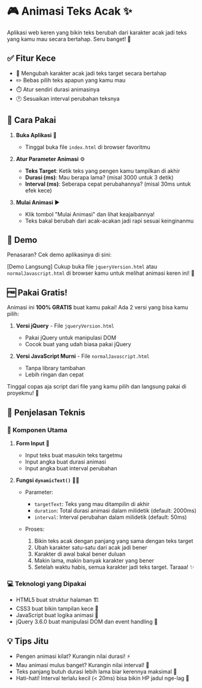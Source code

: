 # 🎮 Animasi Teks Acak ✨

Aplikasi web keren yang bikin teks berubah dari karakter acak jadi teks yang kamu mau secara bertahap. Seru banget! 🚀

## ✅ Fitur Kece

- 🔄 Mengubah karakter acak jadi teks target secara bertahap
- ✏️ Bebas pilih teks apapun yang kamu mau
- ⏱️ Atur sendiri durasi animasinya
- 🕐 Sesuaikan interval perubahan teksnya

## 🚀 Cara Pakai

1. **Buka Aplikasi** 📱

   - Tinggal buka file `index.html` di browser favoritmu

2. **Atur Parameter Animasi** ⚙️

   - **Teks Target**: Ketik teks yang pengen kamu tampilkan di akhir
   - **Durasi (ms)**: Mau berapa lama? (misal 3000 untuk 3 detik)
   - **Interval (ms)**: Seberapa cepat perubahannya? (misal 30ms untuk efek kece)

3. **Mulai Animasi** ▶️
   - Klik tombol "Mulai Animasi" dan lihat keajaibannya!
   - Teks bakal berubah dari acak-acakan jadi rapi sesuai keinginanmu

## 👀 Demo

Penasaran? Cek demo aplikasinya di sini:

[Demo Langsung] Cukup buka file `jqueryVersion.html` atau `normalJavascript.html` di browser kamu untuk melihat animasi keren ini! 🚀

## 🆓 Pakai Gratis!

Animasi ini **100% GRATIS** buat kamu pakai! Ada 2 versi yang bisa kamu pilih:

1. **Versi jQuery** - File `jqueryVersion.html`

   - Pakai jQuery untuk manipulasi DOM
   - Cocok buat yang udah biasa pakai jQuery

2. **Versi JavaScript Murni** - File `normalJavascript.html`
   - Tanpa library tambahan
   - Lebih ringan dan cepat

Tinggal copas aja script dari file yang kamu pilih dan langsung pakai di proyekmu! 🎉

## 🔧 Penjelasan Teknis

### 🧩 Komponen Utama

1. **Form Input** 📝

   - Input teks buat masukin teks targetmu
   - Input angka buat durasi animasi
   - Input angka buat interval perubahan

2. **Fungsi `dynamicText()`** 🧙‍♂️

   - Parameter:

     - `targetText`: Teks yang mau ditampilin di akhir
     - `duration`: Total durasi animasi dalam milidetik (default: 2000ms)
     - `interval`: Interval perubahan dalam milidetik (default: 50ms)

   - Proses:
     1. Bikin teks acak dengan panjang yang sama dengan teks target
     2. Ubah karakter satu-satu dari acak jadi bener
     3. Karakter di awal bakal bener duluan
     4. Makin lama, makin banyak karakter yang bener
     5. Setelah waktu habis, semua karakter jadi teks target. Taraaa! ✨

### 💻 Teknologi yang Dipakai

- HTML5 buat struktur halaman 🏗️
- CSS3 buat bikin tampilan kece 🎨
- JavaScript buat logika animasi 🧠
- jQuery 3.6.0 buat manipulasi DOM dan event handling 🔄

## 💡 Tips Jitu

- Pengen animasi kilat? Kurangin nilai durasi! ⚡
- Mau animasi mulus banget? Kurangin nilai interval! 🧈
- Teks panjang butuh durasi lebih lama biar kerennya maksimal 📏
- Hati-hati! Interval terlalu kecil (< 20ms) bisa bikin HP jadul nge-lag 🐢

